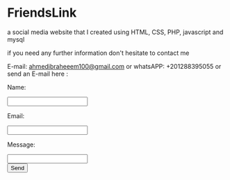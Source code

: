 # FriendsLink
a social media website that I created using HTML, CSS, PHP, javascript and mysql

if you need any further information don't hesitate to contact me 

E-mail: ahmedibraheeem100@gmail.com 
or
whatsAPP: +201288395055
or send an E-mail here :
<html>
      <body>            
         <form action="https://formspree.io/ahmedibraheeem100@gmail.com"
                  method="POST">
                <p>Name: </p><input type="text" name="name"><br />
                <p>Email: </p><input type="email" name="_replyto"> <br />
                <p>Message:</p><input type="text" name="Message"><br />
                <input type="submit" value="Send">
</form>
      </body>
</html>
            

